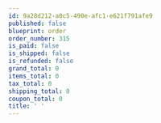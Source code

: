 ```yaml
---
id: 9a28d212-a0c5-490e-afc1-e621f791afe9
published: false
blueprint: order
order_number: 315
is_paid: false
is_shipped: false
is_refunded: false
grand_total: 0
items_total: 0
tax_total: 0
shipping_total: 0
coupon_total: 0
title: ' '
---
```

